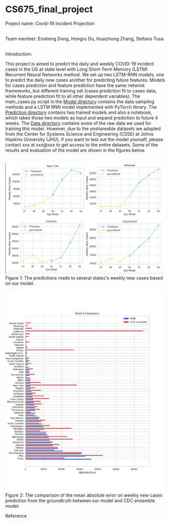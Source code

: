 # CS675_final_project

Project name: Covid-19 Incident Projection <br>

<br>
Team member: Ensheng Dong, Hongru Du, Huaizhong Zhang, Stefano Tusa <br>
<br>

Introduction:

This project is aimed to predict the daily and weekly COVID-19 incident cases in the US at state level with Long Short-Term Memory (LSTM) Recurrent Neural Networks method. We set up two LSTM-RNN models, one to predict the daily new cases another for predicting future features. Models for cases prediction and feature prediction have the same netwrok frameworks, but different training set (cases prediction fit to cases data, while feature prediction fit to all other dependent variables). The main_cases.py script in the [Model directory](https://github.com/hongru94/CS675_final_project/tree/main/Model) contains the data sampling methods and a LSTM RNN model implemented with PyTorch library. The [Prediction directory](https://github.com/hongru94/CS675_final_project/tree/main/Predictions) contains two trained models and also a notebook, which takes those two models as input and expand prediction to future 4 weeks. The [Data directory](https://github.com/hongru94/CS675_final_project/tree/main/Data) contains some of the raw data we used for training this model. However, due to the unshareable datasets we adopted from the Center for Systems Science and Engineering (CSSE) at Johns Hopkins University (JHU), if you want to test out the model yourself, please contact xxx at xxx@xxx to get access to the entire datasets. Some of the results and evaluation of the model are shown in the figures below. <br>
<br>

![Image text](https://github.com/arthurzhang434/CS675_final_project/blob/main/weekly.png)   
Figure 1: The predictions made to several states's weekly new cases based on our model.<br>
<br>
![Image text](https://github.com/arthurzhang434/CS675_final_project/blob/main/model_comparison_week46.png)   
Figure 2: The comparison of the mean absolute error on weekly new cases prediction from the groundtruth between our model and CDC ensemble model. <br>

Reference
